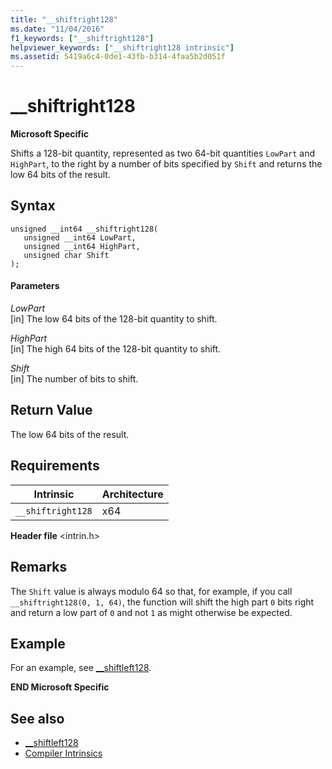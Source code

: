 ```yaml
---
title: "__shiftright128"
ms.date: "11/04/2016"
f1_keywords: ["__shiftright128"]
helpviewer_keywords: ["__shiftright128 intrinsic"]
ms.assetid: 5419a6c4-0de1-43fb-b314-4faa5b2d051f
---
```

# __shiftright128

**Microsoft Specific**

Shifts a 128-bit quantity, represented as two 64-bit quantities `LowPart` and `HighPart`, to the right by a number of bits specified by `Shift` and returns the low 64 bits of the result.

## Syntax

```
unsigned __int64 __shiftright128(
   unsigned __int64 LowPart,
   unsigned __int64 HighPart,
   unsigned char Shift
);
```

#### Parameters

*LowPart*<br/>
[in] The low 64 bits of the 128-bit quantity to shift.

*HighPart*<br/>
[in] The high 64 bits of the 128-bit quantity to shift.

*Shift*<br/>
[in] The number of bits to shift.

## Return Value

The low 64 bits of the result.

## Requirements

|Intrinsic|Architecture|
|---------------|------------------|
|`__shiftright128`|x64|

**Header file** \<intrin.h>

## Remarks

The `Shift` value is always modulo 64 so that, for example, if you call `__shiftright128(0, 1, 64)`, the function will shift the high part `0` bits right and return a low part of `0` and not `1` as might otherwise be expected.

## Example

For an example, see [__shiftleft128](../intrinsics/shiftleft128.md).

**END Microsoft Specific**

## See also

- [__shiftleft128](../intrinsics/shiftleft128.md)
- [Compiler Intrinsics](../intrinsics/compiler-intrinsics.md)
